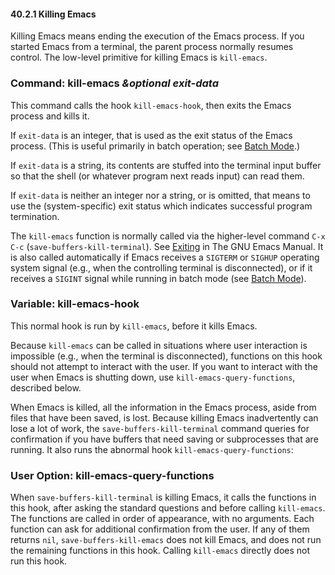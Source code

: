

#### 40.2.1 Killing Emacs

Killing Emacs means ending the execution of the Emacs process. If you started Emacs from a terminal, the parent process normally resumes control. The low-level primitive for killing Emacs is `kill-emacs`.

### Command: **kill-emacs** *\&optional exit-data*

This command calls the hook `kill-emacs-hook`, then exits the Emacs process and kills it.

If `exit-data` is an integer, that is used as the exit status of the Emacs process. (This is useful primarily in batch operation; see [Batch Mode](Batch-Mode.html).)

If `exit-data` is a string, its contents are stuffed into the terminal input buffer so that the shell (or whatever program next reads input) can read them.

If `exit-data` is neither an integer nor a string, or is omitted, that means to use the (system-specific) exit status which indicates successful program termination.

The `kill-emacs` function is normally called via the higher-level command `C-x C-c` (`save-buffers-kill-terminal`). See [Exiting](https://www.gnu.org/software/emacs/manual/html_node/emacs/Exiting.html#Exiting) in The GNU Emacs Manual. It is also called automatically if Emacs receives a `SIGTERM` or `SIGHUP` operating system signal (e.g., when the controlling terminal is disconnected), or if it receives a `SIGINT` signal while running in batch mode (see [Batch Mode](Batch-Mode.html)).

### Variable: **kill-emacs-hook**

This normal hook is run by `kill-emacs`, before it kills Emacs.

Because `kill-emacs` can be called in situations where user interaction is impossible (e.g., when the terminal is disconnected), functions on this hook should not attempt to interact with the user. If you want to interact with the user when Emacs is shutting down, use `kill-emacs-query-functions`, described below.

When Emacs is killed, all the information in the Emacs process, aside from files that have been saved, is lost. Because killing Emacs inadvertently can lose a lot of work, the `save-buffers-kill-terminal` command queries for confirmation if you have buffers that need saving or subprocesses that are running. It also runs the abnormal hook `kill-emacs-query-functions`:

### User Option: **kill-emacs-query-functions**

When `save-buffers-kill-terminal` is killing Emacs, it calls the functions in this hook, after asking the standard questions and before calling `kill-emacs`. The functions are called in order of appearance, with no arguments. Each function can ask for additional confirmation from the user. If any of them returns `nil`, `save-buffers-kill-emacs` does not kill Emacs, and does not run the remaining functions in this hook. Calling `kill-emacs` directly does not run this hook.

